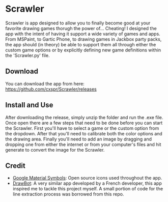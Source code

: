 # Scrawler
Scrawler is app designed to allow you to finally become good at your favorite drawing games thorugh the power of... Cheating! I designed the app with the intent of having it support a wide variety of games and apps. From MSPaint, to Gartic Phone, to drawing games in Jackbox party packs, the app should (in theory) be able to support them all through either the custom game options or by explicitly defining new game definitions within the 'Scrawler.py' file.

## Download
You can download the app from here: https://github.com/cxspr/Scrawler/releases

## Install and Use
After downloading the release, simply unzip the folder and run the .exe file. Once open there are a few steps that need to be done before you can start the Scrawler. First you'll have to select a game or the custom option from the dropdown. After that you'll need to calibrate both the color options and the drawing area. Finally you'll need to add an image by dragging and dropping one from either the internet or from your computer's files and hit generate to convert the image for the Scrawler.

## Credit
* [Google Material Symbols](https://fonts.google.com/icons): Open source icons used throughout the app.
* [DrawBot](https://github.com/IV2FI/DrawBot/tree/main): A very similar app developed by a French developer, this app inspired me to tackle this project myself. A small portion of code for the line extraction process was borrowed from this repo.
